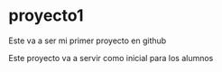 # proyecto1
Este va a ser mi primer proyecto en github

Este proyecto va a servir como inicial para los alumnos
